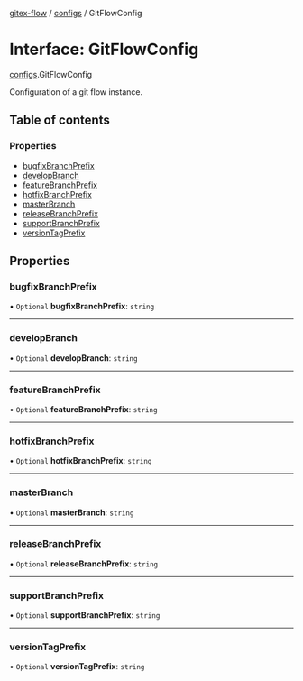 [gitex-flow](../README.md) / [configs](../modules/configs.md) / GitFlowConfig

# Interface: GitFlowConfig

[configs](../modules/configs.md).GitFlowConfig

Configuration of a git flow instance.

## Table of contents

### Properties

- [bugfixBranchPrefix](configs.gitflowconfig.md#bugfixbranchprefix)
- [developBranch](configs.gitflowconfig.md#developbranch)
- [featureBranchPrefix](configs.gitflowconfig.md#featurebranchprefix)
- [hotfixBranchPrefix](configs.gitflowconfig.md#hotfixbranchprefix)
- [masterBranch](configs.gitflowconfig.md#masterbranch)
- [releaseBranchPrefix](configs.gitflowconfig.md#releasebranchprefix)
- [supportBranchPrefix](configs.gitflowconfig.md#supportbranchprefix)
- [versionTagPrefix](configs.gitflowconfig.md#versiontagprefix)

## Properties

### bugfixBranchPrefix

• `Optional` **bugfixBranchPrefix**: `string`

___

### developBranch

• `Optional` **developBranch**: `string`

___

### featureBranchPrefix

• `Optional` **featureBranchPrefix**: `string`

___

### hotfixBranchPrefix

• `Optional` **hotfixBranchPrefix**: `string`

___

### masterBranch

• `Optional` **masterBranch**: `string`

___

### releaseBranchPrefix

• `Optional` **releaseBranchPrefix**: `string`

___

### supportBranchPrefix

• `Optional` **supportBranchPrefix**: `string`

___

### versionTagPrefix

• `Optional` **versionTagPrefix**: `string`
